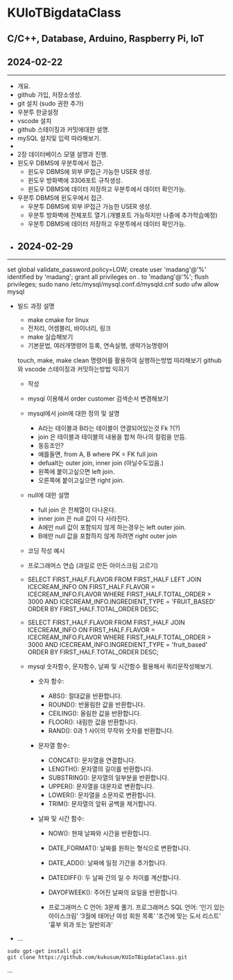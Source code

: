# KUIoTBigdataClass
C/C++, Database, Arduino, Raspberry Pi, IoT
---
## 2024-02-22
---

- 개요.
- github 가입, 저장소생성.
- git 설치 (sudo 권한 추가) 
- 우분투 한글설정
- vscode 설치
- github 스테이징과 커밋에대한 설명.
- mySQL 설치및 입력 따라해보기.
- 
- 2장 데이터베이스 모델 설명과 진행.
- 윈도우 DBMS에 우분투에서 접근.
    - 윈도우 DBMS에 외부 IP접근 가능한 USER 생성. 
    - 윈도우 방화벽에 3306포트 규칙생성.
    - 윈도우 DBMS에 데이터 저장하고 우분투에서 데이터 확인가능.
- 우분투 DBMS에 윈도우에서 접근.
    - 우분투 DBMS에 외부 IP접근 가능한 USER 생성.
    - 우분투 방화벽에 전체포트 열기.(개별포트 가능하지만 나중에 추가학습예정)
    - 우분투 DBMS에 데이터 저장하고 우분투에서 데이터 확인가능.
- ## 2024-02-29

---

set global validate_password.policy=LOW;
create user 'madang'@'%' identified by 'madang';
grant all privileges on *.* to 'madang'@'%';
flush privileges;
sudo nano /etc/mysql/mysql.conf.d/mysqld.cnf
sudo ufw allow mysql


- 빌드 과정 설명
    - make cmake for linux
    - 전처리, 어셈블리, 바이너리, 링크
    - make 실습해보기
    - 기본문법, 여러개명령어 등록, 연속실행, 생략가능명령어

    touch, make, make clean 명령어를 활용하여 실행하는방법 따라해보기
    github와 vscode 스테이징과 커밋하는방법 익히기
    - 작성
    - mysql 이용해서 order customer 검색순서 변경해보기 
    - mysql에서 join에 대한 정의 및 설명
        - A라는 테이블과 B라는 테이블이 연결되어있는것 Fk ?(?)
        - join 은 테이블과 테이블의 내용을 합쳐 하나의 컬럼을 만듬.
        - 동등조인?
        - 예를들면, from A, B where PK = FK full join
        - defualt는 outer join, inner join (아닐수도있음.)
        - 왼쪽에 붙이고싶으면 left join.
        - 오른쪽에 붙이고싶으면 right join.
    - null에 대한 설명
        - full join 은 전체열이 다나온다.
        - inner join 은 null 값이 다 사라진다.
        - A에만 null 값이 포함되지 않게 하는경우는 left outer join.
        - B에만 null 값을 포함하지 않게 하려면 right outer join
    - 코딩 작성 예시
    - 프로그래머스 연습 (과일로 만든 아이스크림 고르기)
    - SELECT FIRST_HALF.FLAVOR
        FROM FIRST_HALF
        LEFT JOIN ICECREAM_INFO ON FIRST_HALF.FLAVOR = ICECREAM_INFO.FLAVOR
        WHERE FIRST_HALF.TOTAL_ORDER > 3000 AND ICECREAM_INFO.INGREDIENT_TYPE = 'FRUIT_BASED'
        ORDER BY FIRST_HALF.TOTAL_ORDER DESC;

    - SELECT FIRST_HALF.FLAVOR
        FROM FIRST_HALF
        JOIN ICECREAM_INFO ON FIRST_HALF.FLAVOR = ICECREAM_INFO.FLAVOR
        WHERE FIRST_HALF.TOTAL_ORDER > 3000 
        AND ICECREAM_INFO.INGREDIENT_TYPE = 'fruit_based'
        ORDER BY FIRST_HALF.TOTAL_ORDER DESC;

    - mysql 숫자함수, 문자함수, 날짜 및 시간함수 활용해서 쿼리문작성해보기.

        - 숫자 함수:
            - ABS(): 절대값을 반환합니다.
            - ROUND(): 반올림한 값을 반환합니다.
            - CEILING(): 올림한 값을 반환합니다.
            - FLOOR(): 내림한 값을 반환합니다.
            - RAND(): 0과 1 사이의 무작위 숫자를 반환합니다.
        
        - 문자열 함수:
            - CONCAT(): 문자열을 연결합니다.
            - LENGTH(): 문자열의 길이를 반환합니다.
            - SUBSTRING(): 문자열의 일부분을 반환합니다.
            - UPPER(): 문자열을 대문자로 변환합니다.
            - LOWER(): 문자열을 소문자로 변환합니다.
            - TRIM(): 문자열의 앞뒤 공백을 제거합니다.

        - 날짜 및 시간 함수:
            - NOW(): 현재 날짜와 시간을 반환합니다.
            - DATE_FORMAT(): 날짜를 원하는 형식으로 변환합니다.
            - DATE_ADD(): 날짜에 일정 기간을 추가합니다.
            - DATEDIFF(): 두 날짜 간의 일 수 차이를 계산합니다.
            - DAYOFWEEK(): 주어진 날짜의 요일을 반환합니다.

            - 프로그래머스 C 언어: 3문제 풀기. 프로그래머스 SQL 언어: ‘인기 있는 아이스크림’ ‘3월에 태어난 여성 회원 목록’ ‘조건에 맞는 도서 리스트’ ‘흉부 외과 또는 일반외과’
- ...
```shell
sudo gpt-get install git
git clone https://github.com/kukusum/KUIoTBigdataClass.git
```
...